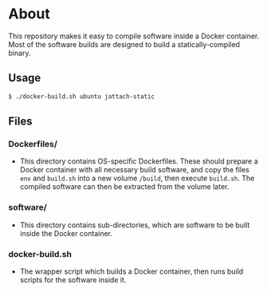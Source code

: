 # About

This repository makes it easy to compile software inside a Docker container. Most of the software builds are designed to build a statically-compiled binary.

## Usage
```bash
$ ./docker-build.sh ubuntu jattach-static
```

## Files

### Dockerfiles/
 - This directory contains OS-specific Dockerfiles. These should prepare a Docker container with all necessary build software, and copy the files `env` and `build.sh` into a new volume `/build`, then execute `build.sh`. The compiled software can then be extracted from the volume later.

### software/
 - This directory contains sub-directories, which are software to be built inside the Docker container.

### docker-build.sh
 - The wrapper script which builds a Docker container, then runs build scripts for the software inside it.
